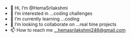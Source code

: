 - 👋 Hi, I’m @HemaSrilakshmi
- 👀 I’m interested in ...coding challenges
- 🌱 I’m currently learning ...coding
- 💞️ I’m looking to collaborate on ...real time projects
- 📫 How to reach me ...hemasrilakshmi246@gmail.com

<!---
HemaSrilakshmi/HemaSrilakshmi is a ✨ special ✨ repository because its `README.md` (this file) appears on your GitHub profile.
You can click the Preview link to take a look at your changes.
--->
